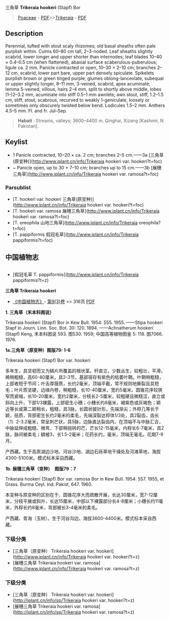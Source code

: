 三角草 **Trikeraia hookeri** (Stapf) Bor

> [Poaceae](http://www.iplant.cn/info/Poaceae?t=foc) - [PDF](http://www.iplant.cn/foc/pdf/Poaceae.pdf)>>[Trikeraia](http://www.iplant.cn/info/Trikeraia?t=foc) - [PDF](http://www.iplant.cn/foc/pdf/Trikeraia.pdf)

## Description

Perennial, tufted with stout scaly rhizomes; old basal sheaths often pale purplish within. Culms 60–80 cm tall, 2–3-noded. Leaf sheaths slightly scabrid, lower longer and upper shorter than internodes; leaf blades 10–40 × 0.4–0.5 cm (when flattened), abaxial surface scaberulous-puberulous; ligule ca. 2 mm. Panicle contracted or open, 10–30 × 2–10 cm; branches 2–12 cm, scabrid, lower part bare, upper part densely spiculate. Spikelets purplish brown or green tinged purple; glumes oblong-lanceolate, subequal or upper slightly longer, 8–11 mm, 3-veined, scabrid, apex acuminate; lemma 5-veined, villous, hairs 2–4 mm, split to shortly above middle, lobes (1–)2–3.2 mm, acuminate into stiff 0.5–1 mm awnlets; awn stout, stiff, 1.2–1.5 cm, stiff, stout, scabrous, recurved to weakly 1-geniculate, loosely or sometimes only obscurely twisted below bend. Lodicules 1.5–2 mm. Anthers 4.5–5 mm. Fl. and fr. Jul–Sep.

> **Habait** : 
> Streams, valleys; 3600–4400 m. Qinghai, Xizang [Kashmir, N Pakistan].

## Keylist

* 1 Panicle contracted, 10–20 × ca. 2 cm; branches 2–5 cm.——3a [三角草(原变种)](http://www.iplant.cn/info/Trikeraia hookeri var. hookeri?t=foc)
* ~ Panicle open, up to 30 × 7–10 cm; branches up to 15 cm.——3b [展穗三角草](http://www.iplant.cn/info/Trikeraia hookeri var. ramosa?t=foc)

### Parsublist

* [T.  hookeri var. hookeri  三角草(原变种)](http://www.iplant.cn/info/Trikeraia hookeri var. hookeri?t=foc)
* [T.  hookeri var. ramosa  展穗三角草](http://www.iplant.cn/info/Trikeraia hookeri var. ramosa?t=foc)
* [T.  oreophila  山地三角草](http://www.iplant.cn/info/Trikeraia oreophila?t=foc)
* [T.  pappiformis  假冠毛草](http://www.iplant.cn/info/Trikeraia pappiformis?t=foc)

## 中国植物志

## 
* [假冠毛草  T.  pappiformis](http://www.iplant.cn/info/Trikeraia pappiformis?t=z)

**三角草 Trikeraia hookeri**

* [《中国植物志》](http://www.iplant.cn/frps)- [第9(3)卷](http://www.iplant.cn/frps/vol/9(3)) >> 316页 [PDF](http://www.iplant.cn/frps/pdf/9(3)/316.pdf)

**1. 三角草（禾本科图说）**

Trikeraia hookeri (Stapf) Bor in Kew Bull. 1954: 555. 1955. ——Stipa hookeri Stapf in Journ. Linn. Soc. Bot. 30: 120. 1894. ——Achnatherum hookeri (Stapf) Keng, 禾本科图说 593. 图530. 1959; 中国高等植物图鉴 5: 118. 图7066. 1976.

**1a.三角草（原变种）图版79: 1-6**

Trikeraia hookeri (Stapf) Bor var. hookeri

多年生，具坚韧而又为鳞片所覆盖的根状茎。秆直立，少数丛生，较粗壮，平滑，稀稍粗糙，高60-80厘米，具2-3节，基部宿存有紫色的枯萎叶鞘。叶鞘稍粗糙，上部者短于节间；叶舌厚膜质，长约2毫米，顶端平截，常不规则地撕裂且具短毛；叶片质坚硬，边缘内卷，稍粗糙，长10-40厘米，宽约5毫米。圆锥花序较狭窄而紧缩，长10-20厘米，宽约2厘米，分枝长2-5厘米，较粗硬且微糙涩，直立或斜向上升，下部1/3裸露，上部密生小穗；小穗长约8毫米，褐紫色或灰褐色；颖近等长或第二颖稍长，粗糙，具3脉，长圆状披针形，先端渐尖；外稃几等长于颖，纸质，背部密生长约2毫米的柔毛，先端深裂达稃体1/3处，具2裂齿，齿长（1）2-3.2毫米，常呈刺芒状，具5脉，边脉直达裂齿内，在顶端不与中脉汇合，中脉延伸成粗糙、微弯、下部稍扭转的芒，芒长12-15毫米，内稃长6-7毫米，具2脉，脉间被柔毛；鳞被3，长1.5-2毫米；花药长约，毫米，顶端无毫毛。花期7-9月。

产西藏。生于高原湖边沙地、河谷沙地、湖边石砾草地干燥处及河滩草地，海拔4300-5100米。模式标本采自西藏。

**1b. 展穗三角草（变种）　图版79：7**

Trikeraia hookeri (Stapf) Bor var. ramosa Bor in Kew Bull. 1954: 557. 1955, et Grass. Burma Ceyl. Ind. Pakist, 647. 1960.

本变种与原变种的区别在于、圆锥花序大而疏散开展，长达30厘米，宽7-12厘米，分枝平展或斜升，长达15厘米，中部以下裸露部分长4-8厘米；小穗长约11毫米，外稃长约8毫米，背部被长3-4毫米的柔毛。

产西藏、青海（玉树）。生于河谷沟边，海拔3600-4400米。模式标本采自西藏。

### 下级分类
* [三角草（原变种）  Trikeraia hookeri var. hookeri](http://www.iplant.cn/info/Trikeraia hookeri var. hookeri?t=z)
* [展穗三角草  Trikeraia hookeri var. ramosa](http://www.iplant.cn/info/Trikeraia hookeri var. ramosa?t=z)

### 下级分类
* [三角草（原变种）  Trikeraia hookeri var. hookeri](http://iplant.cn/info/sp/Trikeraia hookeri var. hookeri?t=z)
* [展穗三角草  Trikeraia hookeri var. ramosa](http://iplant.cn/info/sp/Trikeraia hookeri var. ramosa?t=z)

